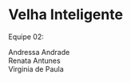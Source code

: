 # Velha Inteligente


Equipe 02:</br>

Andressa Andrade</br>
Renata Antunes</br>
Virginia de Paula</br>
